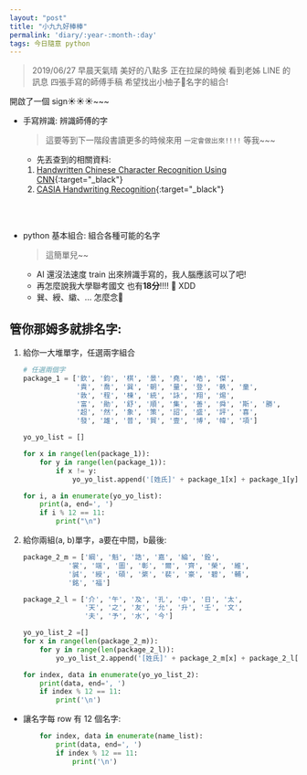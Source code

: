 ```yaml
---
layout: "post"
title: "小九九好棒棒"
permalink: 'diary/:year-:month-:day'
tags: 今日隨意 python
---
```

> 2019/06/27 早晨天氣晴 
美好的八點多 正在拉屎的時候 看到老姊 LINE 的訊息
四張手寫的師傅手稿
希望找出小柚子:baby:名字的組合!

開啟了一個 sign:sunny::sunny::sunny:~~~

* 手寫辨識: 辨識師傅的字
    > 這要等到下一階段書讀更多的時候來用 `一定會做出來!!!!` 等我~~~
    - 先丟查到的相關資料: 
    1. [Handwritten Chinese Character Recognition Using CNN][hand-writing]{:target="_black"}
    2. [CASIA Handwriting Recognition][hand-writing-2]{:target="_black"}
<br/>
<br/>

* python 基本組合: 組合各種可能的名字
    > 這簡單兒~~
    - AI 還沒法速度 train 出來辨識手寫的，我人腦應該可以了吧! 
    - 再怎麼說我大學聯考國文 也有**18分**!!!! :see_no_evil: XDD
    - 巽、綬、𦆮、... 怎麼念:blossom:


## 管你那姆多就排名字:

1. 給你一大堆單字，任選兩字組合
    ~~~python
    # 任選兩個字
    package_1 = ['欽', '鈞', '棋', '景', '堯', '皓', '傑',
                 '貴', '喬', '巽', '朝', '量', '登', '軼', '童',
                 '敦', '程', '棟', '統', '詠', '翔', '焬',
                 '富', '勛', '舒', '順', '集', '善', '舜', '斯', '勝',
                 '超', '然', '象', '策', '詔', '盛', '評', '喜',
                 '發', '雄', '普', '貿', '壹', '博', '幃', '項']
    
    yo_yo_list = []
    
    for x in range(len(package_1)):
        for y in range(len(package_1)):
            if x != y:
                yo_yo_list.append('[姓氏]' + package_1[x] + package_1[y])
    
    for i, a in enumerate(yo_yo_list):
        print(a, end=', ')
        if i % 12 == 11:
            print("\n")
    ~~~
2. 給你兩組(a, b)單字，a要在中間，b最後: 
    ~~~python
    package_2_m = ['綱', '魁', '誥', '嘉', '綸', '銓',
               '裳', '端', '圖', '彰', '爾', '齊', '榮', '維',
               '誠', '綬', '碩', '綮', '裴', '豪', '碧', '輔',
               '銘', '福']

    package_2_l = ['介', '午', '及', '孔', '中', '日', '太',
                   '天', '之', '友', '允', '升', '壬', '文',
                   '夫', '予', '水', '今']
    
    yo_yo_list_2 =[]
    for x in range(len(package_2_m)):
        for y in range(len(package_2_l)):
            yo_yo_list_2.append('[姓氏]' + package_2_m[x] + package_2_l[y])
    
    for index, data in enumerate(yo_yo_list_2):
        print(data, end=', ')
        if index % 12 == 11:
            print('\n')
    ~~~

- 讓名字每  row 有 12 個名字:
    ~~~python
        for index, data in enumerate(name_list):
            print(data, end=', ')
            if index % 12 == 11:
                print('\n')
    ~~~


[hand-writing]: https://coding.tools/blog/casia-handwritten-chinese-character-recognition-using-convolutional-neural-network-and-similarity-ranking

[hand-writing-2]: https://github.com/Jzou44/CASIA_Handwriting_Recognition